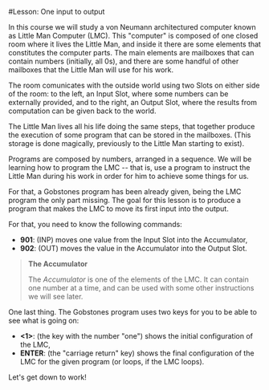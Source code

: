 #Lesson: One input to output

In this course we will study a von Neumann architectured computer known as Little Man Computer (LMC).
This "computer" is composed of one closed room where it lives the Little Man, and inside it there 
are some elements that constitutes the computer parts.
The main elements are mailboxes that can contain numbers (initially, all 0s), and there are some 
handful of other mailboxes that the Little Man will use for his work.

The room comunicates with the outside world using two Slots on either side of the room: to the left, 
an Input Slot, where some numbers can be externally provided, and to the right, an Output Slot, where
the results from computation can be given back to the world.

The Little Man lives all his life doing the same steps, that together produce the execution of some 
program that can be stored in the mailboxes. 
(This storage is done magically, previously to the Little Man starting to exist).

Programs are composed by numbers, arranged in a sequence.
We will be learning how to program the LMC -- that is, use a program to instruct the Little Man during
his work in order for him to achieve some things for us.

For that, a Gobstones program has been already given, being the LMC program the only part missing.
The goal for this lesson is to produce a program that makes the LMC to move its first input into the output.

For that, you need to know the following commands:
+ **901**: (INP) moves one value from the Input Slot into the Accumulator,
+ **902**: (OUT) moves the value in the Accumulator into the Output Slot.

> **The Accumulator**
>
> The *Accumulator* is one of the elements of the LMC. 
> It can contain one number at a time, and can be used with some other instructions we will see later.

One last thing. The Gobstones program uses two keys for you to be able to see what is going on:
+ **<1>**: (the key with the number "one") shows the initial configuration of the LMC,
+ **ENTER**: (the "carriage return" key) shows the final configuration of the LMC for the given program (or loops, if the LMC loops).

Let's get down to work!